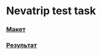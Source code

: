 # Nevatrip test task
### [Макет](https://www.figma.com/file/JyFQcxiynMH1i5ViWz4qi0/Layout-test-task)
### [Результат](https://alexkwyk.github.io/nevatrip-test-layout/)
